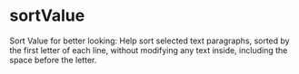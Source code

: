 # sortValue
Sort Value for better looking: Help sort selected text paragraphs, sorted by the first letter of each line, without modifying any text inside, including the space before the letter.
